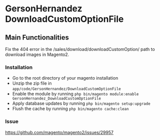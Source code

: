 # GersonHernandez DownloadCustomOptionFile

## Main Functionalities
Fix the 404 error in the /sales/download/downloadCustomOption/ path to download images in Magento2.

### Installation

 - Go to the root directory of your magento installation
 - Unzip the zip file in `app/code/GersonHernandez/DownloadCustomOptionFile`
 - Enable the module by running `php bin/magento module:enable GersonHernandez_DownloadCustomOptionFile`
 - Apply database updates by running `php bin/magento setup:upgrade`
 - Flush the cache by running `php bin/magento cache:clean`

### Issue
https://github.com/magento/magento2/issues/29957